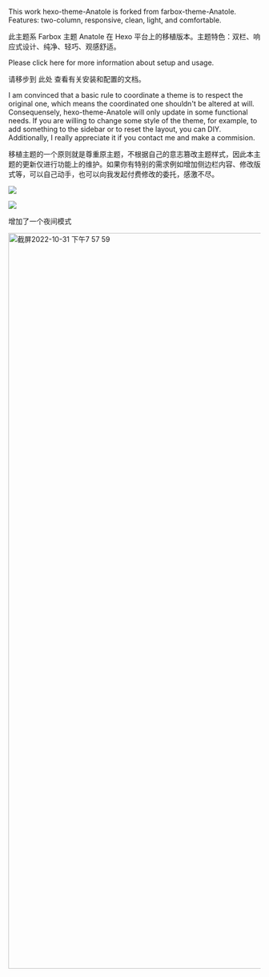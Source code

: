 This work hexo-theme-Anatole is forked from farbox-theme-Anatole. Features: two-column, responsive, clean, light, and comfortable.

此主题系 Farbox 主题 Anatole 在 Hexo 平台上的移植版本。主题特色：双栏、响应式设计、纯净、轻巧、观感舒适。

Please click here for more information about setup and usage.

请移步到 此处 查看有关安装和配置的文档。

I am convinced that a basic rule to coordinate a theme is to respect the original one, which means the coordinated one shouldn't be altered at will. Consequensely, hexo-theme-Anatole will only update in some functional needs. If you are willing to change some style of the theme, for example, to add something to the sidebar or to reset the layout, you can DIY. Additionally, I really appreciate it if you contact me and make a commision.

移植主题的一个原则就是尊重原主题，不根据自己的意志篡改主题样式，因此本主题的更新仅进行功能上的维护。如果你有特别的需求例如增加侧边栏内容、修改版式等，可以自己动手，也可以向我发起付费修改的委托，感激不尽。

![](https://i.loli.net/2018/10/08/5bbb657a0fc16.png)

![](https://i.loli.net/2018/10/08/5bbb6579cceeb.png)

增加了一个夜间模式

<img width="1470" alt="截屏2022-10-31 下午7 57 59" src="https://user-images.githubusercontent.com/54500106/199002664-212f4d3b-249d-45b1-bc4e-af931386cecc.png">
